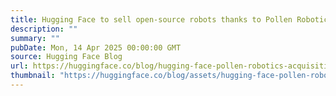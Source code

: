 ```yaml
---
title: Hugging Face to sell open-source robots thanks to Pollen Robotics acquisition 🤖
description: ""
summary: ""
pubDate: Mon, 14 Apr 2025 00:00:00 GMT
source: Hugging Face Blog
url: https://huggingface.co/blog/hugging-face-pollen-robotics-acquisition
thumbnail: "https://huggingface.co/blog/assets/hugging-face-pollen-robotics-acquisition/hf-pollen.png"
---
```


